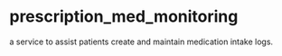 # prescription_med_monitoring
a service to assist patients create and maintain medication intake logs.
